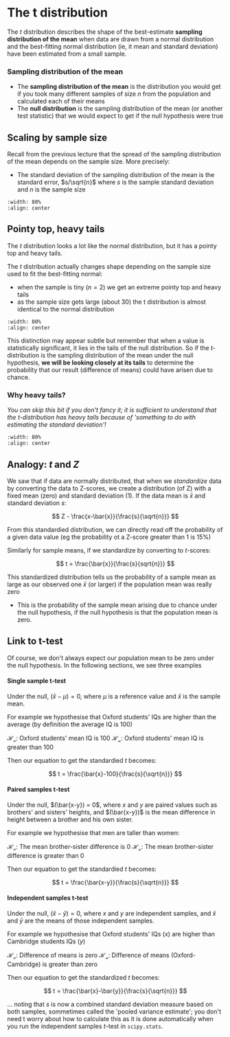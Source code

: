 # The t distribution

The $t$ distribution describes the shape of the best-estimate **sampling distribution of the mean** when data are drawn from a normal distribution and the best-fitting normal distribution (ie, it mean and standard deviation) have been estimated from a small sample.

### Sampling distribution of the mean

* The **sampling distribution of the mean** is the distribution you would get if you took many different samples of size $n$ from the population and calculated each of their means
* The **null distribution** is the sampling distribution of the mean (or another test statistic) that we would expect to get if the null hypothesis were true

## Scaling by sample size

Recall from the previous lecture that the spread of the sampling distribution of the mean depends on the sample size. More precisely:
* The standard deviation of the sampling distribution of the mean is the standard error, $s/\sqrt{n}$ where $s$ is the sample standard deviation and $n$ is the sample size


```{image} https://raw.githubusercontent.com/jillxoreilly/StatsCourseBook_2024/main/images/Chp6_tvsn.png
:width: 80%
:align: center
```

## Pointy top, heavy tails

The $t$ distribution looks a lot like the normal distribution, but it has a pointy top and heavy tails.

The $t$ distribution actually changes shape depending on the sample size used to fit the best-fitting normal:
* when the sample is tiny ($n=2$) we get an extreme pointy top and heavy tails
* as the sample size gets large (about 30) the t distribution is almost identical to the normal distribution

```{image} https://raw.githubusercontent.com/jillxoreilly/StatsCourseBook_2024/main/images/Chp6_tDist.png
:width: 80%
:align: center
```

This distinction may appear subtle but remember that when a value is statistically significant, it lies in the tails of the null distribution. So if the $t$-distribution is the sampling distribution of the mean under the null hypothesis, **we will be looking closely at its tails** to determine the probability that our result (difference of means) could have arisen due to chance.

### Why heavy tails?

*You can skip this bit if you don't fancy it; it is sufficient to understand that the $t$-distribution has heavy tails because of 'something to do with estimating the standard deviation'!*

```{image} https://raw.githubusercontent.com/jillxoreilly/StatsCourseBook_2024/main/images/Chp6_whytails.png
:width: 80%
:align: center
```


## Analogy: $t$ and $Z$

We saw that if data are normally distributed, that when we *standardize* data by converting the data to Z-scores, we create a distribution (of Z) with a fixed mean (zero) and standard deviation (1). If the data mean is $\bar{x}$ and standard deviation $s$:

$$ Z - \frac{x-\bar{x}}{\frac{s}{\sqrt{n}}} $$

From this standardied distribution, we can directly read off the probability of a given data value (eg the probability ot a Z-score greater than 1 is 15%)

Similarly for sample means, if we standardize by converting to $t$-scores:

$$ t = \frac{\bar{x}}{\frac{s}{sqrt{n}}} $$

This standardized distribution tells us the probability of a sample mean as large as our observed one $\bar{x}$ (or larger) if the population mean was really zero 
* This is the probability of the sample mean arising due to chance under the null hypothesis, if the null hypothesis is that the population mean is zero.

## Link to t-test

Of course, we don't always expect our population mean to be zero under the null hypothesis. In the following sections, we see three examples

#### Single sample t-test

Under the null, $(\bar{x}-\mu) = 0$, where $\mu$ is a reference value and $\bar{x}$ is the sample mean.

For example we hypothesise that Oxford students' IQs are higher than the average (by definition the average IQ is 100)

$\mathcal{H_o}$: Oxford students' mean IQ is 100
$\mathcal{H_a}$: Oxford students' mean IQ is greater than 100

Then our equation to get the standardied $t$ becomes:

$$ t = \frac{\bar{x}-100}{\frac{s}{\sqrt{n}}} $$

#### Paired samples t-test

Under the null, $(\bar{x-y}) = 0$, where $x$ and $y$ are paired values such as brothers' and sisters' heights, and $(\bar{x-y})$ is the mean difference in height between a brother and his own sister. 

For example we hypothesise that men are taller than women:

$\mathcal{H_o}$: The mean brother-sister difference is 0
$\mathcal{H_a}$: The mean brother-sister difference is greater than 0

Then our equation to get the standardied $t$ becomes:

$$ t = \frac{\bar{x-y}}{\frac{s}{\sqrt{n}}} $$

#### Independent samples t-test

Under the null, $(\bar{x}-\bar{y}) = 0$, where $x$ and $y$ are independent samples, and $\bar{x}$ and $\bar{y}$ are the means of those independent samples. 

For example we hypothesise that Oxford students' IQs ($x$) are higher than Cambridge students IQs ($y$)

$\mathcal{H_o}$: Difference of means is zero
$\mathcal{H_a}$: Difference of means (Oxford-Cambridge) is greater than zero

Then our equation to get the standardized $t$ becomes:

$$ t = \frac{\bar{x}-\bar{y}}{\frac{s}{\sqrt{n}}} $$

... noting that $s$ is now a combined standard deviation measure based on both samples, sommetimes called the 'pooled variance estimate'; you don't need t worry about how to calculate this as it is done automatically when you run the independent samples $t$-test in `scipy.stats`.


